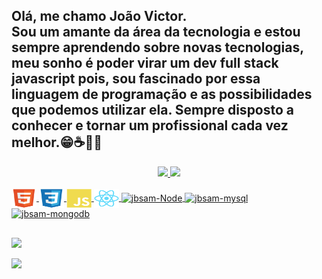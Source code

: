 ## Olá, me chamo João Victor. <br> Sou um amante da área da tecnologia e estou sempre aprendendo sobre novas tecnologias, meu sonho é poder virar um dev full stack javascript pois, sou fascinado por essa linguagem de programação e as possibilidades que podemos utilizar ela. Sempre disposto a conhecer e tornar um profissional cada vez melhor.😁☕👨‍💻

<div align="center">

  <a href="https://github.com/Jbsam159">
  
  <img height="175em" src="https://github-readme-stats.vercel.app/api?username=Jbsam159&show_icons=true&theme=dark&include_all_commits=true&count_private=true"/>
  
  <img height="175em" src="https://github-readme-stats.vercel.app/api/top-langs/?username=Jbsam159&layout=compact&langs_count=7&theme=dark"/>
  
</div>

<div style="display: inline_block"><br>

   <img align="center" alt="jbsam-HTML" height="30" width="40" src="https://raw.githubusercontent.com/devicons/devicon/master/icons/html5/html5-original.svg">
   
   <img align="center" alt="jbsam-CSS" height="30" width="40" src="https://raw.githubusercontent.com/devicons/devicon/master/icons/css3/css3-original.svg">
  
  <img align="center" alt="jbsam-Js" height="30" width="40" src="https://raw.githubusercontent.com/devicons/devicon/master/icons/javascript/javascript-plain.svg">
  
  <img align="center" alt="jbsam-React" height="30" width="40" src="https://raw.githubusercontent.com/devicons/devicon/master/icons/react/react-original.svg">
  
  <img align="center" alt="jbsam-Node" height="30" width="40" src="https://cdn.jsdelivr.net/gh/devicons/devicon/icons/nodejs/nodejs-original.svg" />

<img align="center" alt="jbsam-mysql" height="30" width="40" src="https://cdn.jsdelivr.net/gh/devicons/devicon/icons/mysql/mysql-original.svg" />    

<img align="center" alt="jbsam-mongodb" height="30" width="40"  src="https://cdn.jsdelivr.net/gh/devicons/devicon/icons/mongodb/mongodb-original.svg" />      
  
</div>

##

<div>
 
  <a href="https://instagram.com/john_codes22" target="_blank"><img src="https://img.shields.io/badge/-Instagram-%23E4405F?style=for-the-badge&logo=instagram&logoColor=white" target="_blank"></a>
  
  <a href="https://www.linkedin.com/in/jo%C3%A3o-victor-batista-sampaip-861216237/" target="_blank"><img src="https://img.shields.io/badge/-LinkedIn-%230077B5?style=for-the-badge&logo=linkedin&logoColor=white" target="_blank"></a> 
          
</div>
